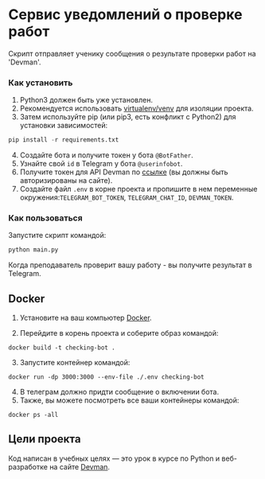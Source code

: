# Сервис уведомлений о проверке работ 
Скрипт отправляет ученику сообщения о результате проверки работ на 'Devman'.

### Как установить
1. Python3 должен быть уже установлен. 
2. Рекомендуется использовать [virtualenv/venv](https://docs.python.org/3/library/venv.html) для изоляции проекта.
3. Затем используйте pip (или pip3, есть конфликт с Python2) для установки зависимостей:
```python
pip install -r requirements.txt
```
4. Создайте бота и получите токен у бота `@BotFather`.
5. Узнайте свой `id` в Telegram у бота `@userinfobot`.
6. Получите токен для API Devman по [ссылке](https://dvmn.org/api/docs/) (вы должны быть авторизированы на сайте).
7. Создайте файл ```.env``` в корне проекта и пропишите в нем переменные окружения:`TELEGRAM_BOT_TOKEN`, `TELEGRAM_CHAT_ID`, `DEVMAN_TOKEN`.
### Как пользоваться
Запустите скрипт командой:
```python
python main.py 
```
Когда преподаватель проверит вашу работу - вы получите результат в Telegram.

## Docker
1. Установите на ваш компьютер [Docker](https://docs.docker.com/get-started/).

2. Перейдите в корень проекта и соберите образ командой:
```
docker build -t checking-bot .
```
3. Запустите контейнер командой:
```
docker run -dp 3000:3000 --env-file ./.env checking-bot
```
4. В телеграм должно придти сообщение о включении бота.
5. Также, вы можете посмотреть все ваши контейнеры командой:
```
docker ps -all
```

## Цели проекта

Код написан в учебных целях — это урок в курсе по Python и веб-разработке на сайте [Devman](https://dvmn.org).